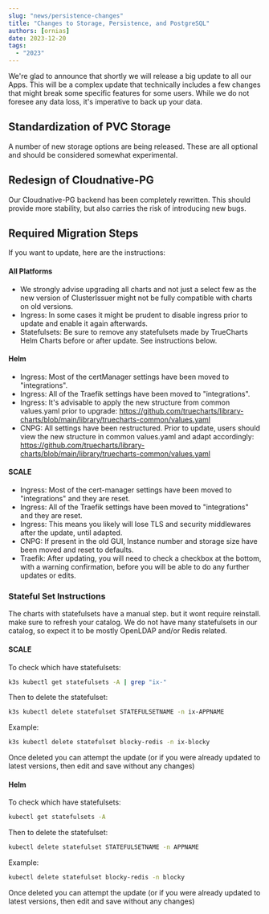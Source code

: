 ```yaml
---
slug: "news/persistence-changes"
title: "Changes to Storage, Persistence, and PostgreSQL"
authors: [ornias]
date: 2023-12-20
tags:
  - "2023"
---
```


We're glad to announce that shortly we will release a big update to all our Apps. This will be a complex update that technically includes a few changes that might break some specific features for some users. While we do not foresee any data loss, it's imperative to back up your data.

## Standardization of PVC Storage

A number of new storage options are being released. These are all optional and should be considered somewhat experimental.

## Redesign of Cloudnative-PG

Our Cloudnative-PG backend has been completely rewritten. This should provide more stability, but also carries the risk of introducing new bugs.

## Required Migration Steps

If you want to update, here are the instructions:

#### All Platforms

- We strongly advise upgrading all charts and not just a select few as the new version of ClusterIssuer might not be fully compatible with charts on old versions.
- Ingress: In some cases it might be prudent to disable ingress prior to update and enable it again afterwards.
- Statefulsets: Be sure to remove any statefulsets made by TrueCharts Helm Charts before or after update. See instructions below.

#### Helm

- Ingress: Most of the certManager settings have been moved to "integrations".
- Ingress: All of the Traefik settings have been moved to "integrations".
- Ingress: It's advisable to apply the new structure from common values.yaml prior to upgrade: https://github.com/truecharts/library-charts/blob/main/library/truecharts-common/values.yaml
- CNPG: All settings have been restructured. Prior to update, users should view the new structure in common values.yaml and adapt accordingly: https://github.com/truecharts/library-charts/blob/main/library/truecharts-common/values.yaml

#### SCALE

- Ingress: Most of the cert-manager settings have been moved to "integrations" and they are reset.
- Ingress: All of the Traefik settings have been moved to "integrations" and they are reset.
- Ingress: This means you likely will lose TLS and security middlewares after the update, until adapted.
- CNPG: If present in the old GUI, Instance number and storage size have been moved and reset to defaults.
- Traefik: After updating, you will need to check a checkbox at the bottom, with a warning confirmation, before you will be able to do any further updates or edits.

### Stateful Set Instructions

The charts with statefulsets have a manual step. but it wont require reinstall. make sure to refresh your catalog.
We do not have many statefulsets in our catalog, so expect it to be mostly OpenLDAP and/or Redis related.

#### SCALE

To check which have statefulsets:

```bash
k3s kubectl get statefulsets -A | grep "ix-"
```

Then to delete the statefulset:

```bash
k3s kubectl delete statefulset STATEFULSETNAME -n ix-APPNAME
```

Example:

```bash
k3s kubectl delete statefulset blocky-redis -n ix-blocky
```

Once deleted you can attempt the update (or if you were already updated to latest versions, then edit and save without any changes)

#### Helm

To check which have statefulsets:

```bash
kubectl get statefulsets -A
```

Then to delete the statefulset:

```bash
kubectl delete statefulset STATEFULSETNAME -n APPNAME
```

Example:

```bash
kubectl delete statefulset blocky-redis -n blocky
```

Once deleted you can attempt the update (or if you were already updated to latest versions, then edit and save without any changes)
